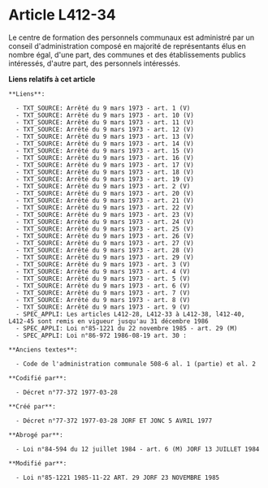 # Article L412-34

Le centre de formation des personnels communaux est administré par un conseil d'administration composé en majorité de
représentants élus en nombre égal, d'une part, des communes et des établissements publics intéressés, d'autre part, des
personnels intéressés.

**Liens relatifs à cet article**

	**Liens**:

	  - TXT_SOURCE: Arrêté du 9 mars 1973 - art. 1 (V)
	  - TXT_SOURCE: Arrêté du 9 mars 1973 - art. 10 (V)
	  - TXT_SOURCE: Arrêté du 9 mars 1973 - art. 11 (V)
	  - TXT_SOURCE: Arrêté du 9 mars 1973 - art. 12 (V)
	  - TXT_SOURCE: Arrêté du 9 mars 1973 - art. 13 (V)
	  - TXT_SOURCE: Arrêté du 9 mars 1973 - art. 14 (V)
	  - TXT_SOURCE: Arrêté du 9 mars 1973 - art. 15 (V)
	  - TXT_SOURCE: Arrêté du 9 mars 1973 - art. 16 (V)
	  - TXT_SOURCE: Arrêté du 9 mars 1973 - art. 17 (V)
	  - TXT_SOURCE: Arrêté du 9 mars 1973 - art. 18 (V)
	  - TXT_SOURCE: Arrêté du 9 mars 1973 - art. 19 (V)
	  - TXT_SOURCE: Arrêté du 9 mars 1973 - art. 2 (V)
	  - TXT_SOURCE: Arrêté du 9 mars 1973 - art. 20 (V)
	  - TXT_SOURCE: Arrêté du 9 mars 1973 - art. 21 (V)
	  - TXT_SOURCE: Arrêté du 9 mars 1973 - art. 22 (V)
	  - TXT_SOURCE: Arrêté du 9 mars 1973 - art. 23 (V)
	  - TXT_SOURCE: Arrêté du 9 mars 1973 - art. 24 (V)
	  - TXT_SOURCE: Arrêté du 9 mars 1973 - art. 25 (V)
	  - TXT_SOURCE: Arrêté du 9 mars 1973 - art. 26 (V)
	  - TXT_SOURCE: Arrêté du 9 mars 1973 - art. 27 (V)
	  - TXT_SOURCE: Arrêté du 9 mars 1973 - art. 28 (V)
	  - TXT_SOURCE: Arrêté du 9 mars 1973 - art. 29 (V)
	  - TXT_SOURCE: Arrêté du 9 mars 1973 - art. 3 (V)
	  - TXT_SOURCE: Arrêté du 9 mars 1973 - art. 4 (V)
	  - TXT_SOURCE: Arrêté du 9 mars 1973 - art. 5 (V)
	  - TXT_SOURCE: Arrêté du 9 mars 1973 - art. 6 (V)
	  - TXT_SOURCE: Arrêté du 9 mars 1973 - art. 7 (V)
	  - TXT_SOURCE: Arrêté du 9 mars 1973 - art. 8 (V)
	  - TXT_SOURCE: Arrêté du 9 mars 1973 - art. 9 (V)
	  - SPEC_APPLI: Les articles L412-28, L412-33 à L412-38, l412-40, L412-45 sont remis en vigueur jusqu'au 31 décembre 1986
	  - SPEC_APPLI: Loi n°85-1221 du 22 novembre 1985 - art. 29 (M)
	  - SPEC_APPLI: Loi n°86-972 1986-08-19 art. 30 :

	**Anciens textes**:

	  - Code de l'administration communale 508-6 al. 1 (partie) et al. 2

	**Codifié par**:

	  - Décret n°77-372 1977-03-28

	**Créé par**:

	  - Décret n°77-372 1977-03-28 JORF ET JONC 5 AVRIL 1977

	**Abrogé par**:

	  - Loi n°84-594 du 12 juillet 1984 - art. 6 (M) JORF 13 JUILLET 1984

	**Modifié par**:

	  - Loi n°85-1221 1985-11-22 ART. 29 JORF 23 NOVEMBRE 1985

